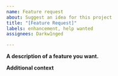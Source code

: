 ```yaml
---
name: Feature request
about: Suggest an idea for this project
title: "[Feature Request]"
labels: enhancement, help wanted
assignees: Darkw1nged

---
```


**A description of a feature you want.**

**Additional context**

